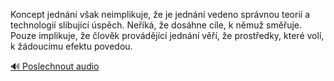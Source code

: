 
Koncept jednání však neimplikuje, že je jednání vedeno správnou teorií a technologií slibující úspěch. Neříká, že dosáhne cíle, k němuž směřuje. Pouze implikuje, že člověk provádějící jednání věří, že prostředky, které volí, k žádoucímu efektu povedou.

[🔊 Poslechnout audio](/data/7-paragraphs/audio/chapter_14/para_002-Koncept-jednn-vak-neimplikuje-e-je-jednn-ve.mp3)
